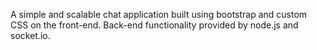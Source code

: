 A simple and scalable chat application built using bootstrap and custom CSS on the front-end. Back-end functionality provided by node.js and socket.io.

